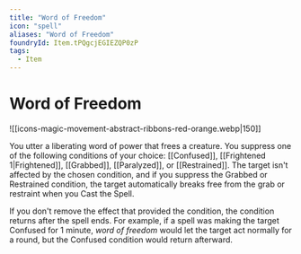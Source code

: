 ```yaml
---
title: "Word of Freedom"
icon: "spell"
aliases: "Word of Freedom"
foundryId: Item.tPQgcjEGIEZQP0zP
tags:
  - Item
---
```


# Word of Freedom
![[icons-magic-movement-abstract-ribbons-red-orange.webp|150]]

You utter a liberating word of power that frees a creature. You suppress one of the following conditions of your choice: [[Confused]], [[Frightened 1|Frightened]], [[Grabbed]], [[Paralyzed]], or [[Restrained]]. The target isn't affected by the chosen condition, and if you suppress the Grabbed or Restrained condition, the target automatically breaks free from the grab or restraint when you Cast the Spell.

If you don't remove the effect that provided the condition, the condition returns after the spell ends. For example, if a spell was making the target Confused for 1 minute, _word of freedom_ would let the target act normally for a round, but the Confused condition would return afterward.
